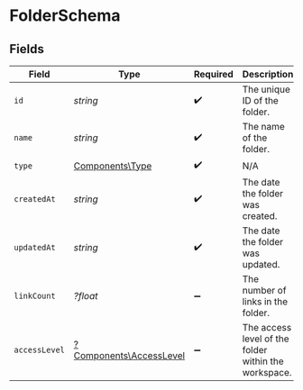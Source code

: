 # FolderSchema


## Fields

| Field                                                             | Type                                                              | Required                                                          | Description                                                       |
| ----------------------------------------------------------------- | ----------------------------------------------------------------- | ----------------------------------------------------------------- | ----------------------------------------------------------------- |
| `id`                                                              | *string*                                                          | :heavy_check_mark:                                                | The unique ID of the folder.                                      |
| `name`                                                            | *string*                                                          | :heavy_check_mark:                                                | The name of the folder.                                           |
| `type`                                                            | [Components\Type](../../Models/Components/Type.md)                | :heavy_check_mark:                                                | N/A                                                               |
| `createdAt`                                                       | *string*                                                          | :heavy_check_mark:                                                | The date the folder was created.                                  |
| `updatedAt`                                                       | *string*                                                          | :heavy_check_mark:                                                | The date the folder was updated.                                  |
| `linkCount`                                                       | *?float*                                                          | :heavy_minus_sign:                                                | The number of links in the folder.                                |
| `accessLevel`                                                     | [?Components\AccessLevel](../../Models/Components/AccessLevel.md) | :heavy_minus_sign:                                                | The access level of the folder within the workspace.              |